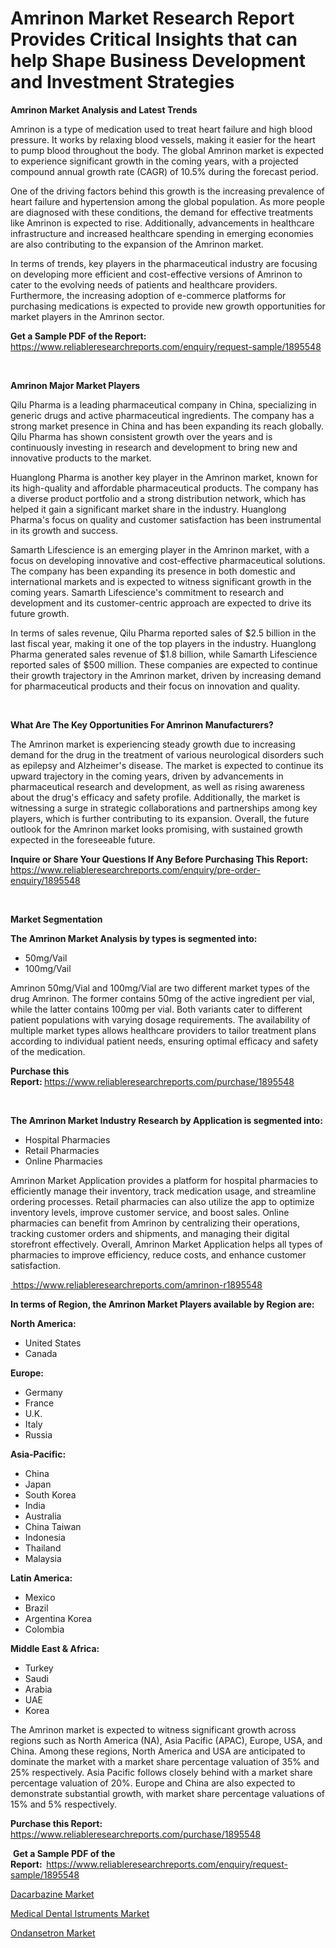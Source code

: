 <p><h1>Amrinon Market Research Report Provides Critical Insights that can help Shape Business Development and Investment Strategies</h1></p><p><strong>Amrinon Market Analysis and Latest Trends</strong></p>
<p><p>Amrinon is a type of medication used to treat heart failure and high blood pressure. It works by relaxing blood vessels, making it easier for the heart to pump blood throughout the body. The global Amrinon market is expected to experience significant growth in the coming years, with a projected compound annual growth rate (CAGR) of 10.5% during the forecast period.</p><p>One of the driving factors behind this growth is the increasing prevalence of heart failure and hypertension among the global population. As more people are diagnosed with these conditions, the demand for effective treatments like Amrinon is expected to rise. Additionally, advancements in healthcare infrastructure and increased healthcare spending in emerging economies are also contributing to the expansion of the Amrinon market.</p><p>In terms of trends, key players in the pharmaceutical industry are focusing on developing more efficient and cost-effective versions of Amrinon to cater to the evolving needs of patients and healthcare providers. Furthermore, the increasing adoption of e-commerce platforms for purchasing medications is expected to provide new growth opportunities for market players in the Amrinon sector.</p></p>
<p><strong>Get a Sample PDF of the Report:&nbsp;</strong> <a href="https://www.reliableresearchreports.com/enquiry/request-sample/1895548">https://www.reliableresearchreports.com/enquiry/request-sample/1895548</a></p>
<p>&nbsp;</p>
<p><strong>Amrinon Major Market Players</strong></p>
<p><p>Qilu Pharma is a leading pharmaceutical company in China, specializing in generic drugs and active pharmaceutical ingredients. The company has a strong market presence in China and has been expanding its reach globally. Qilu Pharma has shown consistent growth over the years and is continuously investing in research and development to bring new and innovative products to the market.</p><p>Huanglong Pharma is another key player in the Amrinon market, known for its high-quality and affordable pharmaceutical products. The company has a diverse product portfolio and a strong distribution network, which has helped it gain a significant market share in the industry. Huanglong Pharma's focus on quality and customer satisfaction has been instrumental in its growth and success.</p><p>Samarth Lifescience is an emerging player in the Amrinon market, with a focus on developing innovative and cost-effective pharmaceutical solutions. The company has been expanding its presence in both domestic and international markets and is expected to witness significant growth in the coming years. Samarth Lifescience's commitment to research and development and its customer-centric approach are expected to drive its future growth.</p><p>In terms of sales revenue, Qilu Pharma reported sales of $2.5 billion in the last fiscal year, making it one of the top players in the industry. Huanglong Pharma generated sales revenue of $1.8 billion, while Samarth Lifescience reported sales of $500 million. These companies are expected to continue their growth trajectory in the Amrinon market, driven by increasing demand for pharmaceutical products and their focus on innovation and quality.</p></p>
<p>&nbsp;</p>
<p><strong>What Are The Key Opportunities For Amrinon Manufacturers?</strong></p>
<p><p>The Amrinon market is experiencing steady growth due to increasing demand for the drug in the treatment of various neurological disorders such as epilepsy and Alzheimer's disease. The market is expected to continue its upward trajectory in the coming years, driven by advancements in pharmaceutical research and development, as well as rising awareness about the drug's efficacy and safety profile. Additionally, the market is witnessing a surge in strategic collaborations and partnerships among key players, which is further contributing to its expansion. Overall, the future outlook for the Amrinon market looks promising, with sustained growth expected in the foreseeable future.</p></p>
<p><strong>Inquire or Share Your Questions If Any Before Purchasing This Report:</strong> <a href="https://www.reliableresearchreports.com/enquiry/pre-order-enquiry/1895548">https://www.reliableresearchreports.com/enquiry/pre-order-enquiry/1895548</a></p>
<p>&nbsp;</p>
<p><strong>Market Segmentation</strong></p>
<p><strong>The Amrinon Market Analysis by types is segmented into:</strong></p>
<p><ul><li>50mg/Vail</li><li>100mg/Vail</li></ul></p>
<p><p>Amrinon 50mg/Vial and 100mg/Vial are two different market types of the drug Amrinon. The former contains 50mg of the active ingredient per vial, while the latter contains 100mg per vial. Both variants cater to different patient populations with varying dosage requirements. The availability of multiple market types allows healthcare providers to tailor treatment plans according to individual patient needs, ensuring optimal efficacy and safety of the medication.</p></p>
<p><strong>Purchase this Report:&nbsp;</strong><a href="https://www.reliableresearchreports.com/purchase/1895548">https://www.reliableresearchreports.com/purchase/1895548</a></p>
<p>&nbsp;</p>
<p><strong>The Amrinon Market Industry Research by Application is segmented into:</strong></p>
<p><ul><li>Hospital Pharmacies</li><li>Retail Pharmacies</li><li>Online Pharmacies</li></ul></p>
<p><p>Amrinon Market Application provides a platform for hospital pharmacies to efficiently manage their inventory, track medication usage, and streamline ordering processes. Retail pharmacies can also utilize the app to optimize inventory levels, improve customer service, and boost sales. Online pharmacies can benefit from Amrinon by centralizing their operations, tracking customer orders and shipments, and managing their digital storefront effectively. Overall, Amrinon Market Application helps all types of pharmacies to improve efficiency, reduce costs, and enhance customer satisfaction.</p></p>
<p><a href="https://www.reliableresearchreports.com/amrinon-r1895548">&nbsp;https://www.reliableresearchreports.com/amrinon-r1895548</a></p>
<p><strong>In terms of Region, the Amrinon Market Players available by Region are:</strong></p>
<p>
    <p> <strong> North America: </strong>
        <ul>
            <li>United States</li>
            <li>Canada</li>
        </ul>
        </p> 
    <p> <strong> Europe: </strong>
        <ul>
            <li>Germany</li>
            <li>France</li>
            <li>U.K.</li>
            <li>Italy</li>
            <li>Russia</li>
        </ul>
        </p> 
    <p> <strong> Asia-Pacific: </strong>
        <ul>
            <li>China</li>
            <li>Japan</li>
            <li>South Korea</li>
            <li>India</li>
            <li>Australia</li>
            <li>China Taiwan</li>
            <li>Indonesia</li>
            <li>Thailand</li>
            <li>Malaysia</li>
        </ul>
        </p> 
    <p> <strong> Latin America: </strong>
        <ul>
            <li>Mexico</li>
            <li>Brazil</li>
            <li>Argentina Korea</li>
            <li>Colombia</li>
        </ul>
        </p> 
    <p> <strong> Middle East & Africa: </strong>
        <ul>
            <li>Turkey</li>
            <li>Saudi</li>
            <li>Arabia</li>
            <li>UAE</li>
            <li>Korea</li>
        </ul>
    </p>
    </p>
<p><p>The Amrinon market is expected to witness significant growth across regions such as North America (NA), Asia Pacific (APAC), Europe, USA, and China. Among these regions, North America and USA are anticipated to dominate the market with a market share percentage valuation of 35% and 25% respectively. Asia Pacific follows closely behind with a market share percentage valuation of 20%. Europe and China are also expected to demonstrate substantial growth, with market share percentage valuations of 15% and 5% respectively.</p></p>
<p><strong>Purchase this Report: </strong><a href="https://www.reliableresearchreports.com/purchase/1895548">https://www.reliableresearchreports.com/purchase/1895548</a></p>
<p>&nbsp;<strong>Get a Sample PDF of the Report:&nbsp;&nbsp;</strong><a href="https://www.reliableresearchreports.com/enquiry/request-sample/1895548">https://www.reliableresearchreports.com/enquiry/request-sample/1895548</a></p>
<p><strong></strong></p>
<p><p><a href="https://github.com/JennyferFeil2023/Market-Research-Report-List-1/blob/main/dacarbazine-market.md">Dacarbazine Market</a></p><p><a href="https://view.publitas.com/reportprime-1/medical-dental-istruments-market-size-cagr-trends-2024-2030/">Medical Dental Istruments Market</a></p><p><a href="https://github.com/gracielawharr/Market-Research-Report-List-1/blob/main/ondansetron-market.md">Ondansetron Market</a></p></p>